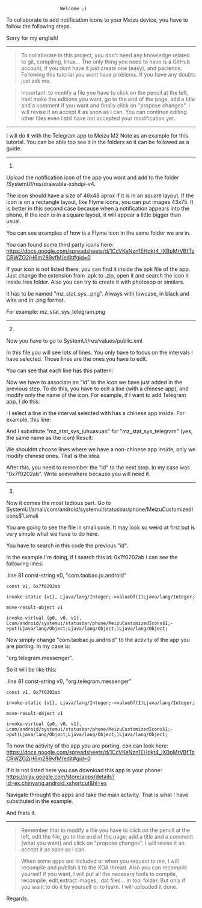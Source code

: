                                               
						Welcome ;)



To collaborate to add notification icons to your Meizu device, you have to follow the following steps.

Sorry for my english!

-------------------------------------------------------------------------------------------


>To collaborate in this project, you don't need any knowledge related to git, compiling, linux...
The only thing you need to have is a GitHub account, if you dont have it just create one (easy), and pacience. Following this tutorial you wont have problems. If you have any doubts just ask me.


>Important: to modify a file you have to click on the pencil at the left, next make the editions you want, go to the end of the page, add a title and a comment if you want and finally click on
"propose changes". I will revise it an accept it as soon as I can. You can continue editing other files even I still have not accepted your modification yet.


---------------------------------------------------------------------------------------------


I will do it with the Telegram app to Meizu M2 Note as an example for this tutorial.
You can be able too see it in the folders so it can be followed as a guide.

---------------------------------------------------------------------------------------------


1)

Upload the notification icon of the app you want and add to the folder /SystemUI/res/drawable-xxhdpi-v4.

The icon should have a size of 48x48 aprox if it is in an square layout. If the icon is on a rectangle layout, like Flyme icons, you can put images 43x75. It is better in this second case because when a notification appears into the phone, if the icon is in a square layout, it will appear a little bigger than usual.

You can see examples of how is a Flyme icon in the same folder we are in.

You can found some third party icons here: https://docs.google.com/spreadsheets/d/1CcVKeNzn1EHdkt4_iXBpMrVBfTzCRWZO2jH6m289vfM/edit#gid=0

If your icon is not listed there, you can find it inside the apk file of the app. 
Just change the extension from .apk to .zip, open it and search the icon it inside /res folder.
Also you can try to create it with photosop or similars.


It has to be named "mz_stat_sys_<name of the app>.png".
Always with lowcase, in black and wite and in .png format.

For example: mz_stat_sys_telegram.png


-------------------------------------------------------------------------------------------

2)

Now you have to go to SystemUI/res/values/public.xml 

In this file you will see lots of lines. You only have to focus on the intervals I have selected. 
Those lines are the ones you have to edit.

You can see that each line has this pattern:

<public type="drawable" name="mz_stat_sys_<name_of_app>" id="<number in hexadecimal>" />

Now we have to associate an "id" to the icon we have just added in the previous step.
To do this, you have to edit a line (with a chinese app), and modify only the name of the icon. 
For example, if I want to add Telegram app, I do this:

-I select a line in the interval selected with has a chinese app inside. For example, this line:
<public type="drawable" name="mz_stat_sys_juhuasuan" id="0x7f0202ab" />

And I substitute "mz_stat_sys_juhuasuan" for "mz_stat_sys_telegram" (yes, the same name as the icon)
Result: <public type="drawable" name="mz_stat_sys_telegram" id="0x7f0202ab" />

We shouldnt choose lines where we have a non-chinese app inside, only we modify chinese ones. That is the idea.


After this, you need to remember the "id" to the next step. In my case was "0x7f0202ab". 
Write somewhere because you will need it.


---------------------------------------------------------------------------------------------


3)

Now it comes the most tedious part.
Go to SystemUI/smali/com/android/systemui/statusbar/phone/MeizuCustomizedIcons$1.smali

You are going to see the file in smali code. It may look so weird at first but is very simple what we have to do here.

You have to search in this code the previous "id".


In the example I'm doing, if I search this id: 0x7f0202ab I can see the following lines:

.line 81
    const-string v0, "com.taobao.ju.android"

    const v1, 0x7f0202ab

    invoke-static {v1}, Ljava/lang/Integer;->valueOf(I)Ljava/lang/Integer;

    move-result-object v1

    invoke-virtual {p0, v0, v1}, Lcom/android/systemui/statusbar/phone/MeizuCustomizedIcons$1;->put(Ljava/lang/Object;Ljava/lang/Object;)Ljava/lang/Object;


Now simply change "com.taobao.ju.android" to the activity of the app you are porting. In my case is:

"org.telegram.messenger".

So it will be like this:


.line 81
    const-string v0, "org.telegram.messenger"

    const v1, 0x7f0202ab

    invoke-static {v1}, Ljava/lang/Integer;->valueOf(I)Ljava/lang/Integer;

    move-result-object v1

    invoke-virtual {p0, v0, v1}, Lcom/android/systemui/statusbar/phone/MeizuCustomizedIcons$1;->put(Ljava/lang/Object;Ljava/lang/Object;)Ljava/lang/Object;



To now the activity of the app you are porting, con can look here: https://docs.google.com/spreadsheets/d/1CcVKeNzn1EHdkt4_iXBpMrVBfTzCRWZO2jH6m289vfM/edit#gid=0

If it is not listed here you can download this app in your phone: https://play.google.com/store/apps/details?id=ex.chinyang.android.xshortcut&hl=es

Navigate throught the apps and take the main activity. That is what I have substituted in the example.


And thats it. 

----------------------------------------------------------------------------------------


>Remember that to modify a file you have to click on the pencil at the left, edit the file, go to the end of the page, add a title and a comment (what you want) and click on
"propose changes". I will revise it an accept it as soon as I can.


>When some apps are included or when you request to me, I will recompile and publish it to the XDA thread.
Also you can recompile yourself if you want, I will put all the necesary tools to compile, recompile, edit,extract images, .dat files... in tool folder. But only if you want to do it by yourself or to learn. I will uploaded it done.


Regards.









